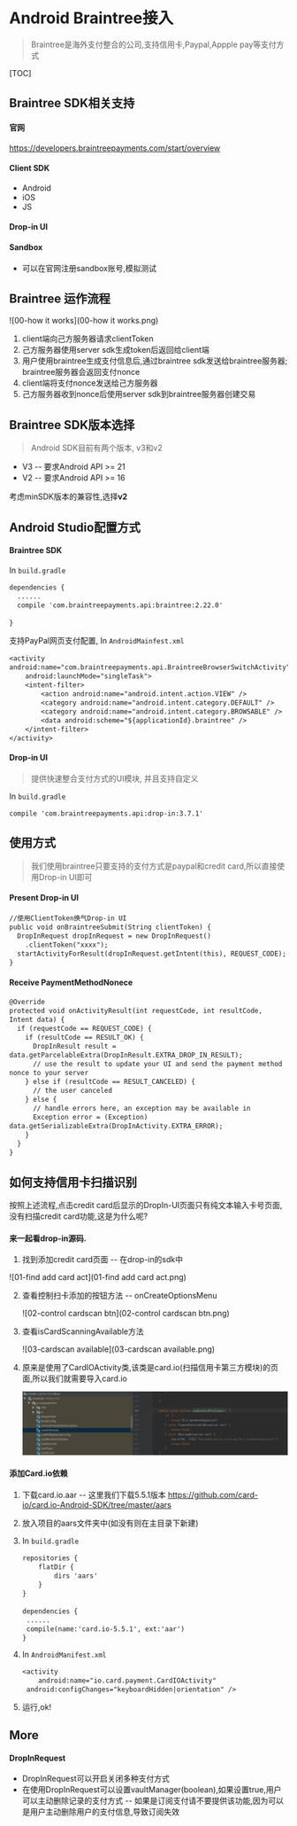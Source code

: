 # Android Braintree接入

> Braintree是海外支付整合的公司,支持信用卡,Paypal,Appple pay等支付方式

[TOC]



## Braintree SDK相关支持

#### 官网

https://developers.braintreepayments.com/start/overview

#### Client SDK

* Android
* iOS
* JS

#### Drop-in UI



#### Sandbox

* 可以在官网注册sandbox账号,模拟测试



## Braintree 运作流程

![00-how it works](00-how it works.png)

1. client端向己方服务器请求clientToken
2. 己方服务器使用server sdk生成token后返回给client端
3. 用户使用braintree生成支付信息后,通过braintree sdk发送给braintree服务器; braintree服务器会返回支付nonce
4. client端将支付nonce发送给己方服务器
5. 己方服务器收到nonce后使用server sdk到braintree服务器创建交易



## Braintree SDK版本选择

> Android SDK目前有两个版本, v3和v2

* V3  -- 要求Android API >= 21
* V2 -- 要求Android API >= 16

考虑minSDK版本的兼容性,选择**v2**



## Android Studio配置方式



#### Braintree SDK

In `build.gradle`

```
dependencies {
  ......
  compile 'com.braintreepayments.api:braintree:2.22.0'
  
}
```



支持PayPal网页支付配置, In `AndroidMainfest.xml`

```
<activity android:name="com.braintreepayments.api.BraintreeBrowserSwitchActivity"
    android:launchMode="singleTask">
    <intent-filter>
        <action android:name="android.intent.action.VIEW" />
        <category android:name="android.intent.category.DEFAULT" />
        <category android:name="android.intent.category.BROWSABLE" />
        <data android:scheme="${applicationId}.braintree" />
    </intent-filter>
</activity>
```



#### Drop-in UI

> 提供快速整合支付方式的UI模块,   并且支持自定义



In `build.gradle`

```
compile 'com.braintreepayments.api:drop-in:3.7.1'
```





## 使用方式

> 我们使用braintree只要支持的支付方式是paypal和credit card,所以直接使用Drop-in UI即可



#### Present Drop-in UI

```
//使用ClientToken换气Drop-in UI
public void onBraintreeSubmit(String clientToken) {
  DropInRequest dropInRequest = new DropInRequest()
    .clientToken("xxxx");
  startActivityForResult(dropInRequest.getIntent(this), REQUEST_CODE);
}
```



#### Receive PaymentMethodNonece

```
@Override
protected void onActivityResult(int requestCode, int resultCode, Intent data) {
  if (requestCode == REQUEST_CODE) {
    if (resultCode == RESULT_OK) {
      DropInResult result = data.getParcelableExtra(DropInResult.EXTRA_DROP_IN_RESULT);
      // use the result to update your UI and send the payment method nonce to your server
    } else if (resultCode == RESULT_CANCELED) {
      // the user canceled
    } else {
      // handle errors here, an exception may be available in
      Exception error = (Exception) data.getSerializableExtra(DropInActivity.EXTRA_ERROR);
    }
  }
}
```



## 如何支持信用卡扫描识别

按照上述流程,点击credit card后显示的DropIn-UI页面只有纯文本输入卡号页面,没有扫描credit card功能,这是为什么呢?

#### 来一起看drop-in源码.

1. 找到添加credit card页面 -- 在drop-in的sdk中

![01-find add card act](01-find add card act.png)



2. 查看控制扫卡添加的按钮方法 -- onCreateOptionsMenu

   ![02-control cardscan btn](02-control cardscan btn.png)

3. 查看isCardScanningAvailable方法

   ![03-cardscan available](03-cardscan available.png)

4. 原来是使用了CardIOActivity类,该类是card.io(扫描信用卡第三方模块)的页面,所以我们就需要导入card.io

   ![04-card.io-5.5.1](04-card.io-5.5.1.png)



#### 添加Card.io依赖

1. 下载card.io.aar -- 这里我们下载5.5.1版本 https://github.com/card-io/card.io-Android-SDK/tree/master/aars

2. 放入项目的aars文件夹中(如没有则在主目录下新建)

3. In `build.gradle`

   ```
   repositories {
       flatDir {
           dirs 'aars'
       }
   }
   
   dependencies {
   	......
   	compile(name:'card.io-5.5.1', ext:'aar')
   }
   ```

4. In `AndroidManifest.xml`

   ```
   <activity
       android:name="io.card.payment.CardIOActivity"
   	android:configChanges="keyboardHidden|orientation" />
   ```

5. 运行,ok!



## More

#### DropInRequest

* DropInRequest可以开启关闭多种支付方式
* 在使用DropInRequest可以设置vaultManager(boolean),如果设置true,用户可以主动删除记录的支付方式 -- 如果是订阅支付请不要提供该功能,因为可以是用户主动删除用户的支付信息,导致订阅失效


